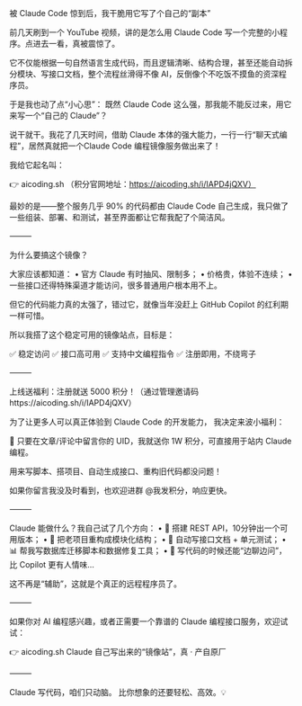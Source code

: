 被 Claude Code 惊到后，我干脆用它写了个自己的“副本”

前几天刷到一个 YouTube 视频，讲的是怎么用 Claude Code 写一个完整的小程序。点进去一看，真被震惊了。

它不仅能根据一句自然语言生成代码，而且逻辑清晰、结构合理，甚至还能自动拆分模块、写接口文档，整个流程丝滑得不像 AI，反倒像个不吃饭不摸鱼的资深程序员。

于是我也动了点“小心思”：
既然 Claude Code 这么强，那我能不能反过来，用它来写一个“自己的 Claude”？

说干就干。我花了几天时间，借助 Claude 本体的强大能力，一行一行“聊天式编程”，居然真就把一个Claude Code 编程镜像服务做出来了！

我给它起名叫：

👉 aicoding.sh
（积分官网地址：https://aicoding.sh/i/IAPD4jQXV）

最妙的是——整个服务几乎 90% 的代码都由 Claude Code 自己生成，我只做了一些组装、部署、和测试，甚至界面都让它帮我配了个简洁风。

⸻

为什么要搞这个镜像？

大家应该都知道：
	•	官方 Claude 有时抽风、限制多；
	•	价格贵，体验不连续；
	•	一些接口还得特殊渠道才能访问，很多普通用户根本用不上。

但它的代码能力真的太强了，错过它，就像当年没赶上 GitHub Copilot 的红利期一样可惜。

所以我搭了这个稳定可用的镜像站点，目标是：

✅ 稳定访问
✅ 接口高可用
✅ 支持中文编程指令
✅ 注册即用，不绕弯子

⸻

上线送福利：注册就送 5000 积分！（通过管理邀请码https://aicoding.sh/i/IAPD4jQXV）

为了让更多人可以真正体验到 Claude Code 的开发能力，
我决定来波小福利：

🎁 只要在文章/评论中留言你的 UID，我就送你 1W 积分，可直接用于站内 Claude 编程。

用来写脚本、搭项目、自动生成接口、重构旧代码都没问题！

如果你留言我没及时看到，也欢迎进群 @我发积分，响应更快。

⸻

Claude 能做什么？我自己试了几个方向：
	•	🔧 搭建 REST API，10分钟出一个可用版本；
	•	🧩 把老项目重构成模块化结构；
	•	📃 自动写接口文档 + 单元测试；
	•	📊 帮我写数据库迁移脚本和数据修复工具；
	•	💬 写代码的时候还能“边聊边问”，比 Copilot 更有人情味…

这不再是“辅助”，这就是个真正的远程程序员了。

⸻

如果你对 AI 编程感兴趣，或者正需要一个靠谱的 Claude 编程接口服务，欢迎试试：

👉 aicoding.sh
Claude 自己写出来的“镜像站”，真 · 产自原厂

⸻

Claude 写代码，咱们只动脑。
比你想象的还要轻松、高效。💡
